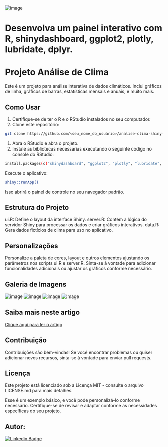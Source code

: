 ![image](https://github.com/LeviLucena/ClimaTempo/assets/34045910/2f946c68-d18b-479a-9a14-3c3d582cdcea)

# Desenvolva um painel interativo com R, shinydashboard, ggplot2, plotly, lubridate, dplyr.

# Projeto Análise de Clima 

Este é um projeto para análise interativa de dados climáticos. Inclui gráficos de linha, gráficos de barras, estatísticas mensais e anuais, e muito mais.

## Como Usar

1. Certifique-se de ter o R e o RStudio instalados no seu computador.
2. Clone este repositório:

```bash
git clone https://github.com/<seu_nome_do_usuário>/analise-clima-shiny-dashboard.git
```

1. Abra o RStudio e abra o projeto.
2. Instale as bibliotecas necessárias executando o seguinte código no console do RStudio:

```bash
install.packages(c("shinydashboard", "ggplot2", "plotly", "lubridate", "dplyr"))
```

Execute o aplicativo:
```bash
shiny::runApp()
```
Isso abrirá o painel de controle no seu navegador padrão.

## Estrutura do Projeto
ui.R: Define o layout da interface Shiny.
server.R: Contém a lógica do servidor Shiny para processar os dados e criar gráficos interativos.
data.R: Gera dados fictícios de clima para uso no aplicativo.

## Personalizações
Personalize a paleta de cores, layout e outros elementos ajustando os parâmetros nos scripts ui.R e server.R.
Sinta-se à vontade para adicionar funcionalidades adicionais ou ajustar os gráficos conforme necessário.

## Galeria de Imagens
![image](https://github.com/LeviLucena/ClimaTempo/assets/34045910/fe9ee2ee-8d9e-493d-9c9a-974c40d87036)
![image](https://github.com/LeviLucena/ClimaTempo/assets/34045910/ba5fdfdb-fd00-404e-a0c4-16a217c8eb0f)
![image](https://github.com/LeviLucena/ClimaTempo/assets/34045910/161bd7ab-9c98-4ddb-9cfe-ae3ef405c741)
![image](https://github.com/LeviLucena/ClimaTempo/assets/34045910/a57db2bd-e3bd-4df5-9f5f-c242f432afb7)

## Saiba mais neste artigo

[Clique aqui para ler o artigo](https://www.linkedin.com/posts/levilucena_rshiny-datavisualization-dashboardinterativo-activity-7152347816072208384-ItgO?utm_source=share&utm_medium=member_desktop)

## Contribuição
Contribuições são bem-vindas! Se você encontrar problemas ou quiser adicionar novos recursos, sinta-se à vontade para enviar pull requests.

## Licença
Este projeto está licenciado sob a Licença MIT - consulte o arquivo LICENSE.md para mais detalhes.

Esse é um exemplo básico, e você pode personalizá-lo conforme necessário. Certifique-se de revisar e adaptar conforme as necessidades específicas do seu projeto.

## Autor: 
[![Linkedin Badge](https://img.shields.io/badge/-LinkedIn-blue?style=flat-square&logo=Linkedin&logoColor=white&link=https://www.linkedin.com/in/levilucena/)](https://www.linkedin.com/in/levilucena/)



